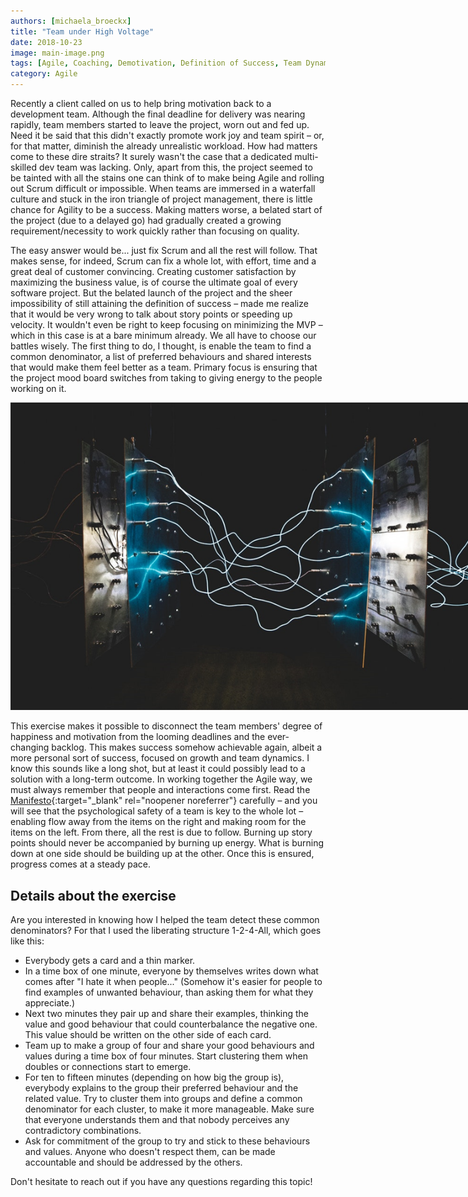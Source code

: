 ```yaml
---
authors: [michaela_broeckx]
title: "Team under High Voltage"
date: 2018-10-23
image: main-image.png
tags: [Agile, Coaching, Demotivation, Definition of Success, Team Dynamics, Psychological Safety]
category: Agile
---
```


Recently a client called on us to help bring motivation back to a development team.
Although the final deadline for delivery was nearing rapidly, team members started to leave the project, worn out and fed up.
Need it be said that this didn't exactly promote work joy and team spirit – or, for that matter, diminish the already unrealistic workload.
How had matters come to these dire straits?
It surely wasn't the case that a dedicated multi-skilled dev team was lacking.
Only, apart from this, the project seemed to be tainted with all the stains one can think of to make being Agile and rolling out Scrum difficult or impossible.
When teams are immersed in a waterfall culture and stuck in the iron triangle of project management, there is little chance for Agility to be a success.
Making matters worse, a belated start of the project (due to a delayed go) had gradually created a growing requirement/necessity to work quickly rather than focusing on quality.

The easy answer would be... just fix Scrum and all the rest will follow.
That makes sense, for indeed, Scrum can fix a whole lot, with effort, time and a great deal of customer convincing.
Creating customer satisfaction by maximizing the business value, is of course the ultimate goal of every software project.
But the belated launch of the project and the sheer impossibility of still attaining the definition of success – made me realize that it would be very wrong to talk about story points or speeding up velocity.
It wouldn't even be right to keep focusing on minimizing the MVP – which in this case is at a bare minimum already.
We all have to choose our battles wisely.
The first thing to do, I thought, is enable the team to find a common denominator, a list of preferred behaviours and shared interests that would make them feel better as a team.
Primary focus is ensuring that the project mood board switches from taking to giving energy to the people working on it.

<img alt="High Voltage" src="voltage.png" class="image fit" style="margin:0px auto; max-width: 750px;">

This exercise makes it possible to disconnect the team members' degree of happiness and motivation from the looming deadlines and the ever-changing backlog.
This makes success somehow achievable again, albeit a more personal sort of success, focused on growth and team dynamics.
I know this sounds like a long shot, but at least it could possibly lead to a solution with a long-term outcome.
In working together the Agile way, we must always remember that people and interactions come first.
Read the [Manifesto](http://agilemanifesto.org/){:target="_blank" rel="noopener noreferrer"} carefully – and you will see that the psychological safety of a team is key to the whole lot – enabling flow away from the items on the right and making room for the items on the left.
From there, all the rest is due to follow.
Burning up story points should never be accompanied by burning up energy.
What is burning down at one side should be building up at the other.
Once this is ensured, progress comes at a steady pace.

## Details about the exercise

Are you interested in knowing how I helped the team detect these common denominators?
For that I used the liberating structure 1-2-4-All, which goes like this:
* Everybody gets a card and a thin marker.
* In a time box of one minute, everyone by themselves writes down what comes after "I hate it when people..."
(Somehow it's easier for people to find examples of unwanted behaviour, than asking them for what they appreciate.)
* Next two minutes they pair up and share their examples, thinking the value and good behaviour that could counterbalance the negative one.
This value should be written on the other side of each card.
* Team up to make a group of four and share your good behaviours and values during a time box of four minutes.
Start clustering them when doubles or connections start to emerge.
* For ten to fifteen minutes (depending on how big the group is), everybody explains to the group their preferred behaviour and the related value.
Try to cluster them into groups and define a common denominator for each cluster, to make it more manageable.
Make sure that everyone understands them and that nobody perceives any contradictory combinations.
* Ask for commitment of the group to try and stick to these behaviours and values.
Anyone who doesn't respect them, can be made accountable and should be addressed by the others.

Don't hesitate to reach out if you have any questions regarding this topic!
